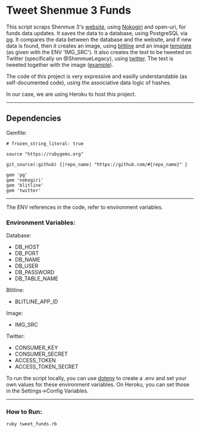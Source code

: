 # Tweet Shenmue 3 Funds

This script scraps Shenmue 3's [website](https://shenmue.link/order), using [Nokogiri](https://github.com/sparklemotion/nokogiri) and open-uri, for funds data updates. It saves the data to a database, using PostgreSQL via [pg](https://github.com/ged/ruby-pg). It compares the data between the database and the website, and if new data is found, then it creates an image, using [blitline](https://github.com/blitline-dev/blitline) and an image [template](http://i.imgur.com/55r3Fuc.png) (as given with the ENV 'IMG_SRC'). It also creates the text to be tweeted on Twitter (specifically on @ShenmueLegacy), using [twitter](https://github.com/sferik/twitter). The text is tweeted together with the image ([example](https://twitter.com/ShenmueLegacy/status/960958859358736384)).

The code of this project is very expressive and easilly understandable (as self-documented code), using the associative data logic of hashes.

In our case, we are using Heroku to host this project.
***
## Dependencies

Gemfile:
```
# frozen_string_literal: true

source "https://rubygems.org"

git_source(:github) {|repo_name| "https://github.com/#{repo_name}" }

gem 'pg'
gem 'nokogiri'
gem 'blitline'
gem 'twitter'
```
***
The ENV references in the code, refer to environment variables.

### Environment Variables:

Database:
* DB_HOST
* DB_PORT
* DB_NAME
* DB_USER
* DB_PASSWORD
* DB_TABLE_NAME

Blitline:
* BLITLINE_APP_ID

Image:
* IMG_SRC

Twitter:
* CONSUMER_KEY
* CONSUMER_SECRET
* ACCESS_TOKEN
* ACCESS_TOKEN_SECRET

To run the script locally, you can use [dotenv](https://github.com/bkeepers/dotenv) to create a .env and set your own values for these environment variables. On Heroku, you can set those in the Settings->Config Variables.

***
### How to Run:

`ruby tweet_funds.rb`

